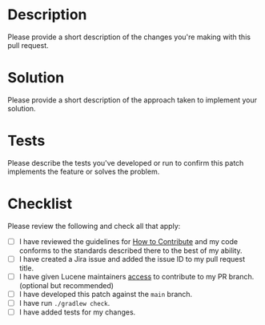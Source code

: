 <!--
_(If you are a project committer then you may remove some/all of the following template.)_

Before creating a pull request, please file an issue in the ASF Jira system for Lucene:

* https://issues.apache.org/jira/projects/LUCENE

You will need to create an account in Jira in order to create an issue.

The title of the PR should reference the Jira issue number in the form:

* LUCENE-####: <short description of problem or changes>

LUCENE must be fully capitalized. A short description helps people scanning pull requests for items they can work on.

Properly referencing the issue in the title ensures that Jira is correctly updated with code review comments and commits. -->


# Description

Please provide a short description of the changes you're making with this pull request.

# Solution

Please provide a short description of the approach taken to implement your solution.

# Tests

Please describe the tests you've developed or run to confirm this patch implements the feature or solves the problem.

# Checklist

Please review the following and check all that apply:

- [ ] I have reviewed the guidelines for [How to Contribute](https://wiki.apache.org/lucene/HowToContribute) and my code conforms to the standards described there to the best of my ability.
- [ ] I have created a Jira issue and added the issue ID to my pull request title.
- [ ] I have given Lucene maintainers [access](https://help.github.com/en/articles/allowing-changes-to-a-pull-request-branch-created-from-a-fork) to contribute to my PR branch. (optional but recommended)
- [ ] I have developed this patch against the `main` branch.
- [ ] I have run `./gradlew check`.
- [ ] I have added tests for my changes.
